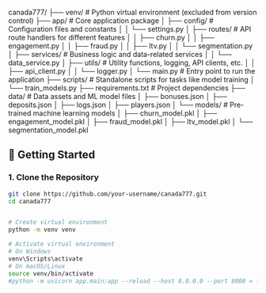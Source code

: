 canada777/
├── venv/                      # Python virtual environment (excluded from version control)
├── app/                       # Core application package
│   ├── config/                # Configuration files and constants
│   │   └── settings.py
│   ├── routes/                # API route handlers for different features
│   │   ├── churn.py
│   │   ├── engagement.py
│   │   ├── fraud.py
│   │   ├── ltv.py
│   │   └── segmentation.py
│   ├── services/              # Business logic and data-related services
│   │   └── data_service.py
│   ├── utils/                 # Utility functions, logging, API clients, etc.
│   │   ├── api_client.py
│   │   └── logger.py
│   └── main.py                # Entry point to run the application
├── scripts/                   # Standalone scripts for tasks like model training
│   └── train_models.py
├── requirements.txt           # Project dependencies
├── data/                      # Data assets and ML model files
│   ├── bonuses.json
│   ├── deposits.json
│   ├── logs.json
│   ├── players.json
│   └── models/                # Pre-trained machine learning models
│       ├── churn_model.pkl
│       ├── engagement_model.pkl
│       ├── fraud_model.pkl
│       ├── ltv_model.pkl
│       └── segmentation_model.pkl


## 🚀 Getting Started

### 1. Clone the Repository

```bash
git clone https://github.com/your-username/canada777.git
cd canada777


# Create virtual environment
python -m venv venv

# Activate virtual environment
# On Windows
venv\Scripts\activate
# On macOS/Linux
source venv/bin/activate
#python -m uvicorn app.main:app --reload --host 0.0.0.0 --port 8000 = for backend run

